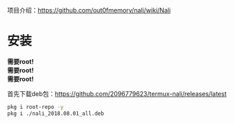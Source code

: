 项目介绍：https://github.com/out0fmemory/nali/wiki/Nali

# 安装
**需要root!**  
**需要root!**  
**需要root!**  

首先下载deb包：https://github.com/2096779623/termux-nali/releases/latest

```bash
pkg i root-repo -y
pkg i ./nali_2018.08.01_all.deb
```
